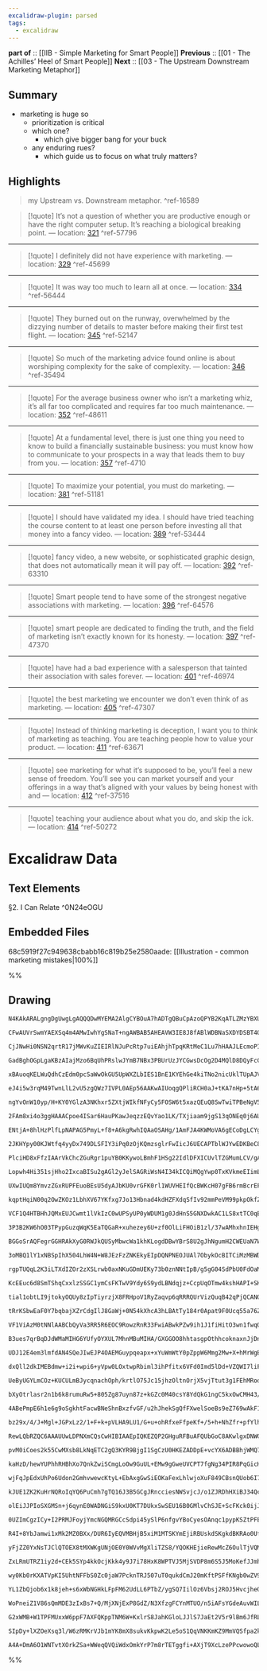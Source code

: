 ```yaml
---
excalidraw-plugin: parsed
tags:
  - excalidraw
---
```


**part of** :: [[IIB - Simple Marketing for Smart People]]
**Previous** :: [[01 - The Achilles’ Heel of Smart People]]
**Next** :: [[03 - The Upstream Downstream Marketing Metaphor]]


## Summary

- marketing is huge so
	- prioritization is critical
	- which one?
		- which give bigger bang for your buck
	 - any enduring rues?
		 - which guide us to focus on what truly matters?


## Highlights
>my Upstream vs. Downstream metaphor. ^ref-16589

>[!quote]
>It’s not a question of whether you are productive enough or have the right computer setup. It’s reaching a biological breaking point. — location: [321](kindle://book?action=open&asin=B0CW1MQZXP&location=321) ^ref-57796

---
>[!quote]
>I definitely did not have experience with marketing. — location: [329](kindle://book?action=open&asin=B0CW1MQZXP&location=329) ^ref-45699

---
>[!quote]
>It was way too much to learn all at once. — location: [334](kindle://book?action=open&asin=B0CW1MQZXP&location=334) ^ref-56444

---
>[!quote]
>They burned out on the runway, overwhelmed by the dizzying number of details to master before making their first test flight. — location: [345](kindle://book?action=open&asin=B0CW1MQZXP&location=345) ^ref-52147

---
>[!quote]
>So much of the marketing advice found online is about worshiping complexity for the sake of complexity. — location: [346](kindle://book?action=open&asin=B0CW1MQZXP&location=346) ^ref-35494

---
>[!quote]
>For the average business owner who isn’t a marketing whiz, it’s all far too complicated and requires far too much maintenance. — location: [352](kindle://book?action=open&asin=B0CW1MQZXP&location=352) ^ref-48611

---
>[!quote]
>At a fundamental level, there is just one thing you need to know to build a financially sustainable business: you must know how to communicate to your prospects in a way that leads them to buy from you. — location: [357](kindle://book?action=open&asin=B0CW1MQZXP&location=357) ^ref-4710

---
>[!quote]
>To maximize your potential, you must do marketing. — location: [381](kindle://book?action=open&asin=B0CW1MQZXP&location=381) ^ref-51181

---
>[!quote]
>I should have validated my idea. I should have tried teaching the course content to at least one person before investing all that money into a fancy video. — location: [389](kindle://book?action=open&asin=B0CW1MQZXP&location=389) ^ref-53444

---
>[!quote]
>fancy video, a new website, or sophisticated graphic design, that does not automatically mean it will pay off. — location: [392](kindle://book?action=open&asin=B0CW1MQZXP&location=392) ^ref-63310

---
>[!quote]
>Smart people tend to have some of the strongest negative associations with marketing. — location: [396](kindle://book?action=open&asin=B0CW1MQZXP&location=396) ^ref-64576

---
>[!quote]
>smart people are dedicated to finding the truth, and the field of marketing isn’t exactly known for its honesty. — location: [397](kindle://book?action=open&asin=B0CW1MQZXP&location=397) ^ref-47370

---
>[!quote]
>have had a bad experience with a salesperson that tainted their association with sales forever. — location: [401](kindle://book?action=open&asin=B0CW1MQZXP&location=401) ^ref-46974

---
>[!quote]
>the best marketing we encounter we don’t even think of as marketing. — location: [405](kindle://book?action=open&asin=B0CW1MQZXP&location=405) ^ref-47307

---
>[!quote]
>Instead of thinking marketing is deception, I want you to think of marketing as teaching. You are teaching people how to value your product. — location: [411](kindle://book?action=open&asin=B0CW1MQZXP&location=411) ^ref-63671

---
>[!quote]
>see marketing for what it’s supposed to be, you’ll feel a new sense of freedom. You’ll see you can market yourself and your offerings in a way that’s aligned with your values by being honest with and — location: [412](kindle://book?action=open&asin=B0CW1MQZXP&location=412) ^ref-37516

---
>[!quote]
>teaching your audience about what you do, and skip the ick. — location: [414](kindle://book?action=open&asin=B0CW1MQZXP&location=414) ^ref-50272
# Excalidraw Data
## Text Elements
§2.  I Can Relate ^0N24eOGU

## Embedded Files
68c5919f27c949638cbabb16c819b25e2580aade: [[Illustration - common marketing mistakes|100%]]

%%
## Drawing
```compressed-json
N4KAkARALgngDgUwgLgAQQQDwMYEMA2AlgCYBOuA7hADTgQBuCpAzoQPYB2KqATLZMzYBXUtiRoIACyhQ4zZAHoFAc0JRJQgEYA6bGwC2CgF7N6hbEcK4OCtptbErHALRY8RMpWdx8Q1TdIEfARcZgRmBShcZQUebQBWbQAGGjoghH0EDihmbgBtcDBQMBLoeHF0KCwoVJLIRhZ2LjQATgAOAGZ+UobWTgA5TjFuAEYAdh4eeLGW6aTuyEIOYixu

CFwAUVrSwmYAEXSq4m4AMwIwhYgSNaT+ngAWBAB5AHEAVW3IE8J8fABlWDBNaSXDYDSBT4QZhQUhsADWCAA6iR1KNLtDYQiATAgRJBB5IbC/JIOOFcmgRpc2HBQWoYKMkvNCpBrMpcagmXUIJhuM5ZmNtAA2JIdQVtMZjNr3QUdDp8ZkQeloZxjJJtbQjEXxe4dTWi+KTdEw+EIADCbHwbFIawAxIzBQ7BZDNKC4coictzZbrRIbRtBXseKaRpCK

CjJNwHi0NSN2qrtR17jMWvKuZIEIRlNJuPcRtp7uiEAhjhTpqKRtMeC1Lu7hHAAJLEcmoPIAXUuJ3ImUb3A4Ql+lw9xFJzGbfYHCs0wmWG2CmWyzbblyEcGIuCOowmcxasZ4qq6CqIHDhvf7+EuluwCJLqDO+AuCpOnCgf0IRgqoo7z4AYrh9D8lVQMZLiqTAagkAByuJUFQetUFNaxUAAJSCdckEHSgABVqjWKDtBguCEI4ZDUKqSFQKgABBIhl

GadBghOGpLgaKBzAIajMzo6BqUhPRslwJYmB7NBx3PBUrUzJYCGwsDcOg2D4MQlD8DQyFcCEKA2BQ1h324GEhAQC9BIACQzLNwNQPMK0KABfbpilKWBEDWQJsCiDg2XQhVeiaUZ4mrbymD6DhBg4YYKQ6KU5UFaZLiWFYeQkXBMMhXYDmCDc0DvB8uWuCQAGlRUwp4nhgP5mEFABFTAOGMzAAEdcDGb9SHqyFvl+bF2SkUFwS8rkMRNZFiFRCkjU

xBAuoqKELWuQdhCzEdm0pcSaWwOkGU5UpWXZLbIES1BnE1KYEhGe4kiTNo2nicUklTUpAJVQVozaO7dTaGUxljTpxpNL0rTWTQVKvZ1XVrIRPQtAGJBhaxmBpQJslDcNuDaEY4lmJJ4hlXUHRaJJBUudNM2zNBBR1IV/JTO6xhitoWgCgaixvWNBTGA1JSSYCFXBhsm3ydtHy7BBhNQUT5oh4cyW4BzHPKbgOmZOzJ2nYhZwyLIcgF5dVzQlmt3u

eJ4i5w3rqM49TwnLlL2vU5zgQWz7IVPL0AEp56AAKwAIUoqgQPliRCH0aJ+tKA7nHp+5tA6C6Gax0UPrRy5HvJwV8zGDp2naXMK3uRnSjDEaIzQbU2iJszSdQe5pUuHaKj2qFjQRf6fXQO1GQ70Gr3ByHvTWWGOHh3BEaYx8fn+QFppBMERFDgQm6RFGxoVQasUntZ8TmhUiUW6Xl65alaVgTaJeWJbLbEpni24Y3nu5rkfM4SNmKCppQvCyyZiu

ngYvOnW10yp/H+KY0YGlzA3NKhxr5ZXtjWIkfNFyCy5FOSW6t5xazQEuQ8SwTwiTPBeNgV5oG3lgWPYIosIBimwP5WMJw9zYBaHnGUbRsAuk0JoEYgpsBoxaJoKYCApivVwLgFYkJmDuAqAUOoYAVrSJGMyJBpRsBCGhAYPY65cAy2ZIsZglEwqSCtMQ/SDs6jK1yssVYSUPiO0KLLMozkYY4Rfo0J+pZVTOOCu/Co6MZjY0ZFKOKFiDrrAAGqpX

2FAm8xi4o3ggHAAACpoe4ISar6HauPKawJeqzzEQvYao1LK/TXjiaam9jgS13qONEq0j6AU1A3Ou3AG7h3FOqRhrS9zkx3Pce6kBHoc20O0B49NM47lpgeAaC8W6A2BieS4Lpu5Dmmb6b8qzBTfhSJcQuBSOhjCjiMVm9NGFnQJlMcuJMLLG0LMQ8YMdrr41ijzeBjZEEdmFqLcW29VbnzwVbUoKCZxzk1q8hUK4AE3ImM9HgoCbqMPNrgsW+DDy

ENtjA+8hlHzPlfLpNAPAG5PmyL+f8+A6kgRwhIQAaOSAHg/1AmFJA4KWMoVA6gECoDgLCYgQg3KoDDL8VAYQ+VqAFScAAOlwDCFAZIWQgNS2l9LjyMuZemNlHKuVQB5ePflQR8CoCFUEUV4qFQUQ4rRNYYhshMEhCxNi+ATVcU0nAXiz4BKklIB8pFB9SCSQ4NJcl6BZV0oZR5JVrL2VsE5dy3lOqBU6r1fgA1akNJaXCG+Co0TsGklMhc0Y2gpg

2JKHYpy00KJWtfq4yyDx749DLSFIY3iPq0zOjKQmzsglrFwIicJ6UECAPTblWJYwEDKBeC8AAMvofA6TOrrzxLNcpK88lL0KQuiamTZ0EgqSSPey6D5rQ2hSRktcPK7UuC0sU2gvrPUzpMY2Gdk68mbenTO9MpQHO1PneeE1lnoCBq6LubollQ1bhAG0qzvzrM2QqbZxcq4zG0PTEY10qx7IQw6c55kFbxGuSza6goeDjEFOMOBdYXnayFn+EWN5

PlciHD8xFfzIAArVkChcZGuRgr1puYB0KKywoLBmhF1HSg22IdlDFXICUvlTZGMumLCV/gAjfMlskJDB1IAiViwb/zQlwAiZgqBNAwFpVYZQbBUDfitGRCVUq1hqY04q7TUQ9MGaM5hEzZmLOkCs0a6odq1gMVHg/JgrF3B+ZhjxS4fEoiCTdVRj1pQJL+F9Sp9Adme0Od2E58ILnjPRA85Zue6wk3aWk2gPtwmTIVwsnmPNJQzFFCNQHSoTjAou

Lopwh4Hi351sjHho2IxcaBISu2gAGl2yJelSAGRiWsN4I34kICQiMQgYwp0TxKVkmeEIimLyLtUyZq6Z3oDKYSBaW6qn7wS3u4+B6GnHvrqe3krTBn3A6bTPOZ1emKl5NXdUsZDY9JaKqYUecq2fr+kBmZf75lg0A33FZayNnIz22gc6eZ4iZ3JjwWUz7q7ocrmclezMFZSimIh+mxGVykcwYor47y4sMYgLR7dQnGOqzQcCtjpQOOAPGNxmFkd4

UXwIUQm8YmvzZGxRUPFEuoBEsU5dyAJbKU0vrGFK0rl1WUVHEIfQcBWKcH07gFB6rmBcrEFU6zfqZWq/V6QTXqBtdm71wbweqBjfCFN+b6WymqI0S4uaqo1pnEhfYv7/uEWFRRZdUJBnl8EteqS/gGzKvYJ24d073X+umhG5N/y73luFTqU0iVnFzKpviYq5mqrObatgHq4Wpr0AWtBba9wPDX3H61rCt43UHRsYSiukNyxrsACa42MpGIrzNiQx

kqptHqiN00q2OwZKOz1LbhXV67YKfxg7Jo13Hbnad4kdHZFXdqSfIv92mmPeVM99pkpOkfZ6fe5Udz8wE38r/PFspyY7e/QgF/RBhh0WVVkANA0R0gy5GgwVnJgSBmD2QeFxnOhbTTBr1xSwyJ2IRxzw0iiwK5F5mpxbFpwgE7Ao3dUZ2Zwu3o3jzZ1QRYwwRIP/k4wpEhRAV40FwE2F2RVFztnRVlyl0jHxR/AUxJSUx8xSxt1QD+CLAc2Hns2D

VCF1Q4HTBHhJQMxEUJCwmt1lVkIzC0wUPSyUP0yWDUM1g0JdHnS5GNXDwkAC1LS8xtTC0qEjy5Gjxi0oLoIgESykmT10JpX0PkPU2MKZWULMKYAsKMysMTRLxTTL3K0gCPAQCzQwwpFzXiHzQaxsKbyDhDkcOChvhmC6wGB6zJmhWNl2UPVbWGySgAC0J8e0p9ptnZYlSA6iYAAApU0UfN4OEHgSiAAWRCXyjaDlw8lHRGHrDW0Pw3z6lyQmnyRg

3P3B2KW6hO03TPypGuzqWqK5EaTQGaR+xuhezey6U+zf0OlLiFHOiB1zl/37wAMhxhnIEHgRk1n/R7mIAgLAwg2RwKVeiFB/j1CByBx6XFHxwsiumjmemunOhmDznww/ShGJ3KPjiGQINKCIP5hpzeQoLj1PilhoNZyAPZ0YJBXY11l53YJ4yNi4OthwR4OthRVE1IUmXXBUTWEQGWEZSnUozWB3CSBGBCGhXuCahYTlGIE0BOC4TGE0A6GLAuni

BGGoSrAQFegrGGHRAkXyG0RWJkQUSyMbwcWa1khKLogdDBwYBrS8U2gJhNgumH2CWEUaN7Wn1aLWEohulMj+EGPiRmPX2nnmJ2yWJzB21mI2K+VP23RWJ8J2Kv32Jv0OLv0Ok6GjFzl2Wpj2RikuOcHOj+wZnaGugNHGGrgmVKG3wgPtEdE+Lh2hjbl+KRy2SXWxw6GjgOVpnZklHRkxMgGJjSNQGFGw03HRk4QNBzKeRIxxOYPI27AJKjLPhZ3i

3oMBQ1lY1xNBSpIhX504LhW4N+W8JEzFzZNKEkyEIpDQNPNEOJUAl7ObykOcBITCiMzMBWDYDFUfNJAoB5QQHsDUAQA/P5WpHpWhDYiOFQHdFwDgHpWwFQBWFYFNStwfKfOwBfJIAQHfJcDFgQG/IoF/NYCqEAsEGgsyzAuLAgvIBItgvgs4nIl8zsPogQEYkcND1tQYu4kdUi2dU8PnM9W9WS2lUfLOGfNQFfIwsAq/J/L/MIqwuIpAtD3Asgqo

rgpTUQqL2K3iLTXdIZOr2zXSLrwb0axNKuGDmUEKy73b0znNNtIpB/g5gG04SdPbU0FdOaMr0WFiQQDeBIEGKECSDhA4B4AAH1vxiB4g9hMI3gHQ/SAyNsJAgyckQyl098KyF4Izj9NiYztjL9bsj1PJb8FRw5lS2lXsn93tukvtHp8ybikg7jtQHi7zKznjKhXih4R5azwDmqQNGzoCC4l1z0qxCyhqhqrT+zK44NhrJqGZLyBBUTeB44bokwMd

KcEEuc6d8SmTShqCxxlzSSGC1ymCsFKTwV9Ydy6S9ydLBNdqjz+CcpUqOTmw4kshHAPI+SKEgdcA8NiARhQRiBq5B0ezsBhl7gzgRh5S1RNAJgTgEAM5YxcBeqBAdTME9SFgDS6hWwjSjLpo8izKCjfIS5/9WtPEyjLIkw2ZDZlSZqrg20kpsBXKoltKdhYlR0Tg4QWhsAXhNA2h8BlAgqPZKJMA3hlB6wjBR9apYruoErtsV0hpkrwz19IyaMzs

tial1obtLI9jtokyOQUy8zIpTiyrzjX8FRHpoV1RyZaqvp6qRRRQUrVizQuqB42qPjQCANOr4cGyoD/iYNph4MG0UxDZoUY5ENITuBJRhy0AJgekbpaqVriCjrTz6dNrIBtrk69rVz0EKTuctzTqoUBcLqq8rrGcbq0U7r54HquTnreTV9yFYliAE4EBBQOE5QOh67JRhEkhcA84YbHgBFxQf5Hg2hcAeAmoxSxEkaWwUa9TDS6snYcjjKS1zSw7

tRrKSbwEaF0Y7bqbajXZrCdgIlJ8GaWj+0N54kXhcA3hLBAtTy184r0Apat9F0Ucq55a76ZoN0ozKllpsq1bdi7t8rkzCqnt9azpMz4wHKJhcymEL0Ki8DOhZQRQniPaQNqyHQOrJYfivbmzn7SzkhZg4SDQuYgc70FQxqLIZdsCcN2hNRLTyzIBsSs71q5y07U6Dz5kySDrGGIAedty87dyt6jwi7DyWTjyBC5MpMy9HLxH5dxCS5fc1g8LUB9A

VF1ViAzM0tNNlAABCbQyVa3RR5R6EOC9RowzRnR33FwiABwkPZw9ih1J1fiHitO3wn1fwqQgxlR4xpR0xxlcx9SuInSLS4+qvFIjAyyDIzG+e4tFvatNvSO56VenvG+cYI2FMdGJypKQrSBQ+ybYJjyrkkbQYkYP4OECgP2MhdbSW7JaW/fBEUM1HV+9YjKz+87b+1W/dDW/+k9IB+/EB/GCsfGPZOUEhrkU289AbcmCsJEwhq0pq5Bm0dmfyXMd

B3ues7qrBqDJdWMaMIHG6YUfyOYXUL7MhnMBuMIHA/GXGGOO8hhtasgpOthhcoknaxnJjDndcmc461goBPh86gRxkx55kvg0u9ysgrFUrSyKmyTGR28+R1PDRxVXYFSsQbPTgMVXRlPf1GlBF4NJFlYFF13dFix9i6x1rViyx+xrixx11LwqkRPPwzF6QnFplPFhAAlpoIl/x5NQJ3J0F5I1IyuGrTI2e2xLG/uGJ+oGtVGR0om7rJJikHpRMQOs

UDJ12E4em3lmfdAN4SQeJIwEJP4OAEMGuypqeapx+xYuWmWtY0pZppW6Mmg2Mw+X+hMrWgBnWnp1Ms6BIFoNmA0B4ccpMXM7HaMPZV7A57GRMGYOhxuL9Lq9uR0J0V2r4zB8DJszZnBiUDUNmYsn+PcSNu8k53FM5ua2UNMnjK025jciTB52gwkujEkt58ku5nh3Ojgv5oXQF4TER260Fs8iFqRiTa8hXVAO85XdAbxkIzR3VfTKoXqau7eHQqQy

dxQll2dkIMEBdmw+i2i+wpi6+yVpw0LOxtwpRbiml3ihPfitx6VFd0Imd5lDd+VZQWI7liFxIqxyrPS8JgyueuWBeiV60uJwcu6RJj+ENjOO6Ch8xHe9YF9uKA+poo+0Fl2K4P4eqfoL2IwRELYE12Yh+hY2W5+re7fdKj++1r+/bC/F13K6/d1o43ptOfxbHK6S9CYGN023ZbN7GbZiYBmTUWZqZeN1BpNycWHd2tZyAtNhGiAWA4t0Otg06YUN

UeByUGYLmCOz+KUCULmBJycqnachOph/krtlO75Jc15jhzOltnOrjX5vjTtut3g1FEhMRodyXAdqOIU6FLmAmfcEUQndzuXMQ2FyQ6VQAVWoqUMXrdIu6KwJLHSXW9yWT3OKo9z3Y9nH6XXHGXYva4NKeWytGakiv2ByhXIn/3ppki8by0Q2wPe9FntRWZVX1gIwEPu03S8mrhYlArEQFtTQ9gOBvxXsnhiATg3hnA2BEQwo6a8PAzzXCO6mtnGn

bXyOtrlasr2n1b6k8rumuRw5+805Zg87uyn87z+kGZc0M40csY8YdQkG1ngC5kxOwCMH43/RAxgxvab4f5LvI41Qn9DRSGwm4gHhscqxNRDYY4+9NOeyBmQS47DPSDyDmHTOmdzOaDZYlcmseAlZ2H9rrPq3s6Tq7P22HP9ynOgWXPxcF1h4oAvZ4peTUfnr6eeTXrUeVJoRzR9B/wZBix4k2AlgLISSdMvNKJ7c2AKB0wtCmflgxfYRJeQhL3IA

4ABePmpE6h1e6g9oSgkhtFacwBNeShnBxzfvGF/u2hJhekSgQfFXwelSoeBs9eZ769wAkF1g4A4AARVI0AHJoB0xMh/Ns1ugGBCAcKvZxPXv5mertgIBlF7dNZ6wqh9AAQ435nTQNh+vTRTQY+4+R5E+Mhw+XvVngMpO/jg/c+E+k/vxb6qnN8c+RA8+k+U+iOClz9Y+G/K+Mhm+bWN47XIAK/sh8/9AkJ1vHXy+O/B+k+nh4zaOlEJ+oAh+LN5M

bz29x/4/J+Mgl+JGPxLz2/1+F+k+pVLHA9LU1/G+u+ohRfxeFfpeKf+/5+h+NhZfr+pfYlh55f6/9+h+5eJfMIm9mAQQpAVLhWWwCwhfgY2CkLuAvRJhcwMcAer61kwgCwB+AcfJHQ+jQCuYSzVAncmD5GA2ABgLRA/AIAGRa8EoGKDjxFZz8v+SfEfpLDoxo9JYMfd0CQHPLzVg+zA4gACAQCOo5GhQCABwMGLhoEAT/Y3MEFEZ3V+BXqb4s1Ts

RewLQbRZQC6AAAUUwLDPNXmCQsCwHIBIAAEpIQKEZQP2GHguRFBuAFQUbGoC8AKwlgxDNWG0HxA9BWRWPkBniQEAe0ZEH3lHmsD0BQghfN2owORrSJoArVd4kjFRpAFZknwA3tokgA2hU4wJKIbEK9g8AvYSQVIYkJAxtAvYL6NoBkJtAt0HKeQ2MMUNyF69UahvWIen0z7Z9UasQ/0PUPiB5C9glEZoXsBaB5DnobMcmHkMTA44eAEAModolk70

pvM0iCoes2k55CwMXsb8LkNqETC2gQ3KYR9BjgI1SgCzU0HKEZADDpE+vcYX6ADBBhjWMQ7qh0A2AtANgawuof1z2B7Bjh0iWIUDgdAdA9geQ+4F7FlAjAtggwsYScJtCURvwYyOYX8L2BjBTQWQr2HkM2GURTQLQSiHkPCqvZdkeQngBsAeAjBIRPwjXn8MWbHIoR9wSiF7F9Z5DKI3ZQjD0OSGBh7hQQm0CMDuGEYUgWIkoPsJui6gDkTQ84f3

kaHzD/hewYUPhhRHBhXo7QnkZwiSCmgLoOw9GuUL+EMw9gGweUVCPT7fgNg34PIR8PqGicHhIGVEW0A2B6iiheyI0VKJKB7C/hkUQkYSLyGMI9gmfBEd+FNBexHRRQ00NjGxh5CkgaI5IZiN2EyjtR7cIam8L2BgY1RPIxkN+B4ARiPRF0PYPcFeFhi7oeGJ0EyOiH+iROPQjoCGOjFZ8s+0YnHB0GjHFD2hKY/YYyCDBBgih6yMDNGMohJBaxhY

wjFqJpEdxUhPo6Udon2GmhvwewcKtyL+EbAxgGwSiEOKaFexLhlwjoXuF849CBsnQUob6I7E4jXslENoPCJ5FEjXRro60WMFJGkiehlEAHH2P9F0iweBYksX8NeydCRRsox0V7DvEdCiRhZFETqAxxHiaRo5SiCMHhHnj/Re4aUNKDyGDivYYwYCW8OyFigmxXIWkbbwLFhjPx+GfoT+ObGUR+8/eN4S8LtGijYRmcWCX8KxgYiMRHomOHsCSCvC

kJUE1ZK2KuHrNQRoIqYQ6PuCmh7gTQ16J3B5GCgJRncciesNWSvjcJ/o1ZJRDhHXiBJ34QcYOJJH4w2Jfw7UB3EZELjfhokuSfRNeivR6J50c6HkNYnST/R50ZSdxNiGURaxOkmkbxKNhviaM18HkUbGUk8iBi+khSdiN0nGTthPI1ZFMCmDqjVQJkqCVMFsl/D0YDk9sYpNMndj3h1EyAkOLoluTuxDEliXhlcl/COJuobYQZPWafiMc9EkiUJP

olEiJJPIoSXGMSn+j6qynE0WADNGiS9kxU0KT7DUkxSwSEU16B0GMlvChSJE+ScFKck0ijJRUiKYJNUH0TIOEUo2D/Bqm+TPxqw8qZVJpEEj8M40nibML6xeTCGEUsnPUiKF4pWJ00v0aFI2DxB0hMUiMdFL+GrIM+TEliYKQikcTXsqUxycyNOkOiYo/EvaS1JEmhTYx+Uv4UJK+gLTYhCYbaWlMgJGS/pNE26blKG5NSsYxsCKedBSF3SupD0/

0UZImCgzICy+I2PRMJFoyjYmcNGQMRGCcSdpi45ySlP6nfgvYBoCyesOAnqc1pypKSZtPFEIzTRCiS4OkHQTd9JEQwp2qEIPaMZIhu0qCd6LSFNTshRZHodjkKGiidwO4YEf6PiHkigZmo/aU0JaEtD3pUEzoe9h6E6hZQ/QnkVUNtHZ8Uxww/8lEP2HTDZh9E2YUsLckrC0ZYIrYeTMmFAzvwZwi4RFIz63C7h2454fGIvEfDdQuHfsYcM+5AzQ

R4I+8YbJamwi1xMk2MZ0BXx/DUR6IyEQVMBHjB5xiM1MTSKYmEjiRBUskdSKgkdBKRAo0UfSM1CATUmyzCOZyMxkFS+Rd0EuesKOHCjKxzM5idZM6AHIQwQMrPqqNVHqizhgof0CiP1GTzDRMA5Of6LlEKjvh903OVBJtGYSZJDop0enICmuiYokE9YZ6JSEpCehq4n2G2NNFCz1hcYrMQmIjFRiExcYuMdGLzZ7zYhjIQMUDNlDXy8J4onMXmJx

yFjZZ0YxNsTJClQTOEX8tMXWKgUNjOE0Y0WVvMgXliTZS8/YQOKHEjieRewMcZ6OulTjVQM4yKJFChHdjexIC7qcLJaCbjqZjwncbQv3GHiihgYFuoBOXGriyFSMmkZQrvHRykpj4hmM+NQnUKQMH4r8W8I+i+tixKCnERsGAmgSeR7wxOC/OEUwSPR8E9GCiOzIASgZOoW0baJdEtAcJHo5Ul7EIlhjiJpE1RYIvYXLzFptE2eaFKYkXTMF2k66

ZxLRmUTRZ1iy2d+CEk5SYp4kkOcjKkk4y9J7i78HxK8WPTVJ5MjSVDP8m6S5J5MoKefJJmhTzJQiwIHvSgk2SfJbclyRFJBlcSpFokjyUIptDAT4lNIvybktiGBSalIGAkckoqkXzYhZ0lofYoomxSnFIIj6HilcVkysp4UyJaJOymazFpeUwJT1JtEhKxp5MjKWeOKW1SVx5MxqVpJFCtT5F7UsJdVM6kpLQFi0yiINP8VTTrJ45fGZNLRm9SOp

wy0Kb0rKXATVpKI5UhtNFFbS0Zc0jaW7PcknTRJ507uT0qukdCmJ20mKftPSFfKNgb0wZV9KCW/SRpOoEFY9NNDPSblnSxOeTJmGaSeRr0HJW1PhlzLWpXyjGWUsEmpCRpGORmXZM/FEyCppIvpaivGVUyvJdMp5bGDRmBSaVF4lCZ8t2FsyFQHMzWH4K+K6kghvM4eC7SGGPcLZfwkWYdKSnSgEh2K8WVdEll95W5tS2WYhgZV1Cx5Y8spUbNzG

YL1ZbQjob6x1k8jeh+s6xWbNGHkLFpFM62UdLL6PTbZ/ygSQ7IilOz6Vbsj2ROJ5HvcjheQ72bcPVUgYnhMoAObpKDlfDtVIGSORCJJGZzJQUI2OXCIRGJzkRdktEbmDPnNLUlUE/OUSKUULNa5oa/4cXIpE8AqRjCzhNXPrkGLG5Mk3ueyKbn8iy17c2qp3IlHMSB5yo4eTyPnmKj1xo88eVmr1EGjRRRopMLGptCry9FFqk+VaOskbznRWEt0c

WoPneiZ1V86sQmMDE3zIxBs7+Q/MjXNjExP8GdZ/N3XfzgFCYnMTUO/n5iAFsYGdeAuvWILTQFYhMbWPrEJja1G6xkK2JnVoLhx8c/0V2J7E9jRx443BaqHwUWrZxRCoGRuPiBbieRKGFcWBs4W0K9xFqg8dqDKUnjmFQMrhdwrEVXiHx+6lOS+LQmvKvxoioGUBJAkdK25mi4tQooglFCVFcE0cohMWVQSdFa8tMShNfH6LDFYY4xaYrwnmKyJ/

G2xWMB+W1TPFMUxxW6ppF7AXFQKppTNM6W+KxlrS8JahKGloLJJlS7JaEt2V5r9lBm6JfRLM2LTYlay+zbEIs2WadNi09JSSPyUZDMlCImGecu00tL1mpSt4d5vXHeT8Z/miKXUpZlWa7VBmqKSxoM2xi5VIyuKc4oSn9KeVOc7xaMqxkVgXpnSiZZJL6kIiekZUr5XVPJk7L6Jqy7FesveVbK3NQW4GUcu+kHjrlxynGWcrWkXLmt+axaXctC3z

SIpDy+lXZOeXsq3l/W6zRMKrVJb1mYK8mX8sukvKkpwK2Le5oS1QqVNKKmKZ9MmVQSfpa2kqQis20tbVk6KrGRssemYqoZuKzZfipnWrJiVXm1GXMrJV+a8ZvWwmedoG0GbKZnk+RdyrRm0zKVKchmVNuZlua+VNhakPEnMBwhmwmPDAIwSFVDgRVoUyYf6rDllrB1h29YQaofXaixV7VU2QKslwLxMdUE3EcswTG3qThUqw2d7MNUnDSdHxU2Xg

A4A+DmA6O1WNTvtXOrkZSa+WWeqQVQiWdxOmkYrP7m8rTETggfi+AXjT9XcLzePPcwowoQLEXqNnqgDsRZBRBblSLEQB4Hl5OuPqAPoV066e4quVukxPXmD52APYbLHIH8B9RwBBBKwEQUDFZJucWQbkQgIwEwj4DJ0ngqJhvHSAB6n4kWFRgYD/4mkSSJdVzmXSsahAqIAeoPSHovi2RwAZiMgj8HCAywbIIAGyEAA=
```
%%